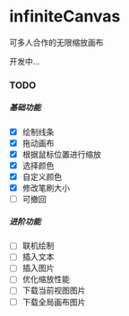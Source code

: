 # infiniteCanvas
可多人合作的无限缩放画布



开发中...



### TODO

##### 基础功能

- [x] 绘制线条
- [x] 拖动画布
- [x] 根据鼠标位置进行缩放
- [x] 选择颜色
- [x] 自定义颜色
- [x] 修改笔刷大小
- [ ] 可撤回

##### 进阶功能

- [ ] 联机绘制
- [ ] 插入文本
- [ ] 插入图片
- [ ] 优化缩放性能
- [ ] 下载当前视图图片
- [ ] 下载全局画布图片